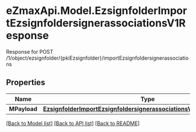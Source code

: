 # eZmaxApi.Model.EzsignfolderImportEzsignfoldersignerassociationsV1Response
Response for POST /1/object/ezsignfolder/{pkiEzsignfolder}/importEzsignfoldersignerassociations

## Properties

Name | Type | Description | Notes
------------ | ------------- | ------------- | -------------
**MPayload** | [**EzsignfolderImportEzsignfoldersignerassociationsV1ResponseMPayload**](EzsignfolderImportEzsignfoldersignerassociationsV1ResponseMPayload.md) |  | 

[[Back to Model list]](../README.md#documentation-for-models) [[Back to API list]](../README.md#documentation-for-api-endpoints) [[Back to README]](../README.md)

